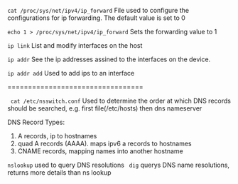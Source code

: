` cat /proc/sys/net/ipv4/ip_forward `
File used to configure the configurations for ip forwarding. The default value is set to 0

` echo 1 > /proc/sys/net/ipv4/ip_forward `
Sets the forwarding value to 1

`ip link`
List and modify interfaces on the host

`ip addr`
See the ip addresses assined to the interfaces on the device.

`ip addr add`
Used to add ips to an interface

=================================

` cat /etc/nsswitch.conf`
Used to determine the order at which DNS records should be searched, e.g. first file(/etc/hosts) then dns nameserver

DNS Record Types:
1. A records, ip to hostnames
2. quad A records (AAAA). maps ipv6 a records to hostnames
3. CNAME records, mapping names into another hostname

`nslookup` 
used to query DNS resolutions
` dig`
querys DNS name resolutions, returns more details than ns lookup

